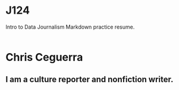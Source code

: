 # J124
Intro to Data Journalism Markdown practice resume.
</br>
</br>
# Chris Ceguerra #
## I am a culture reporter and nonfiction writer. ##

